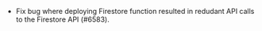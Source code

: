 - Fix bug where deploying Firestore function resulted in redudant API calls to the Firestore API (#6583).
